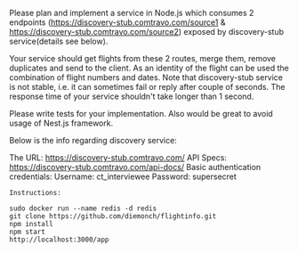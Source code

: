 Please plan and implement a service in Node.js which consumes 2 endpoints (https://discovery-stub.comtravo.com/source1 & https://discovery-stub.comtravo.com/source2) exposed by discovery-stub service(details see below).

Your service should get flights from these 2 routes, merge them, remove duplicates and send to the client.
As an identity of the flight can be used the combination of flight numbers and dates.
Note that discovery-stub service is not stable, i.e. it can sometimes fail or reply after couple of seconds. 
The response time of your service shouldn't take longer than 1 second.

Please write tests for your implementation. Also would be great to avoid usage of Nest.js framework.

Below is the info regarding discovery service:

The URL: https://discovery-stub.comtravo.com/
API Specs: https://discovery-stub.comtravo.com/api-docs/
Basic authentication credentials:
    Username: ct_interviewee
    Password: supersecret
    
    
    Instructions:
    
    sudo docker run --name redis -d redis
    git clone https://github.com/diemonch/flightinfo.git
    npm install
    npm start
    http://localhost:3000/app
    
    
